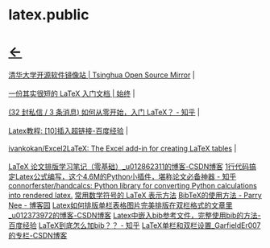 # latex.public  
# [<-](home.md)  

<a href="https://mirrors.tuna.tsinghua.edu.cn/#" target="_blank">清华大学开源软件镜像站 | Tsinghua Open Source Mirror</a>  |  <br>  
<a href="https://liam.page/2014/09/08/latex-introduction/#TeX-%E5%AE%B6%E6%97%8F" target="_blank">一份其实很短的 LaTeX 入门文档 | 始终</a>  |  <br>  
<a href="https://www.zhihu.com/question/62943097/answer/203670095" target="_blank">(32 封私信 / 3 条消息) 如何从零开始，入门 LaTeX？ - 知乎</a>  |  <br>  
<a href="https://jingyan.baidu.com/article/4d58d54116c7c69dd4e9c0bd.html" target="_blank">Latex教程: [10]插入超链接-百度经验</a>  |  <br>  
<a href="https://github.com/ivankokan/Excel2LaTeX" target="_blank">ivankokan/Excel2LaTeX: The Excel add-in for creating LaTeX tables</a>  |  <br>  
<a href="https://blog.csdn.net/u012862311/article/details/74170840" target="_blank">LaTeX 论文排版学习笔记（零基础）_u012862311的博客-CSDN博客</a>
<a href="https://zhuanlan.zhihu.com/p/187281877" target="_blank">1行代码搞定Latex公式编写，这个4.6M的Python小插件，堪称论文必备神器 - 知乎</a>
<a href="https://github.com/connorferster/handcalcs" target="_blank">connorferster/handcalcs: Python library for converting Python calculations into rendered latex.</a>
<a href="http://mohu.org/info/symbols/symbols.htm" target="_blank">常用数学符号的 LaTeX 表示方法</a>
<a href="https://www.cnblogs.com/parrynee/archive/2010/03/02/1676369.html" target="_blank">BibTeX的使用方法 - Parry Nee - 博客园</a>
<a href="https://blog.csdn.net/u012373972/article/details/84954589" target="_blank">Latex如何排版单栏表格图片完美排版在双栏格式的文章里_u012373972的博客-CSDN博客</a>
<a href="https://jingyan.baidu.com/article/925f8cb8bce1f0c0dce0564f.html" target="_blank">Latex中嵌入bib参考文件，完整使用bib的方法-百度经验</a>
<a href="https://www.zhihu.com/question/30344123?sort=created" target="_blank">LaTeX到底怎么加bib？？ - 知乎</a>
<a href="https://blog.csdn.net/GarfieldEr007/article/details/51619737" target="_blank">LaTeX单栏和双栏设置_GarfieldEr007的专栏-CSDN博客</a>
